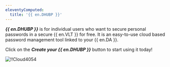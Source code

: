 ```yaml
---
eleventyComputed:
  title: '{{ en.DHUBP }}'
---
```

***{{ en.DHUBP }}*** is for individual users who want to secure personal passwords in a secure {{ en.VLT }} for free. It is an easy-to-use cloud based password management tool linked to your {{ en.DA }}.

Click on the ***Create your {{ en.DHUBP }}*** button to start using it today!

![!!Cloud4054](https://webdevolutions.azureedge.net/docs/en/cloud/Cloud4054.png)
